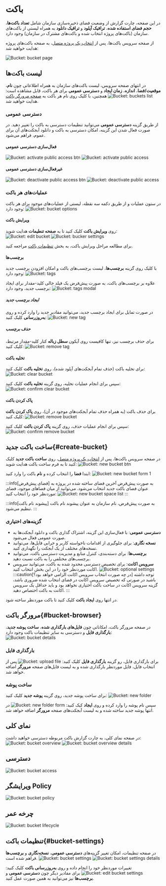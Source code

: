 # باکت

در این صفحه، چارت گزارش از وضعیت فضای ذخیره‌سازی سازمان شامل **تعداد باکت‌ها**، **حجم فضای استفاده شده**، **ترافیک آپلود** و **ترافیک دانلود** به همراه لیستی از باکت‌های سازمان (باکت‌های پروژه انتخاب شده و باکت‌های مشترک در سازمان) وجود دارد.

از صفحه سرویس باکت‌ها، پس از [انتخاب یک پروژه متصل](../bucket-settings#select-project)، به صفحه باکت‌های پروژه هدایت خواهید شد:

![Bucket: bucket page](bucket-page.png)

## لیست باکت‌ها

در انتهای صفحه سرویس، لیست باکت‌های سازمان به همراه اطلاعاتی چون **نام**، **موقعیت/فضا**، **اندازه**، **زمان ایجاد** و **دسترسی عمومی** برای هر باکت، قابل مشاهده است:
![Bucket: buckets list](buckets-list.png)
همچنین، با کلیک روی نام هر باکت به [صفحه مرورگر باکت](./#bucket-browser) هدایت خواهید شد.
### دسترسی عمومی

‌از طریق گزینه **دسترسی عمومی** می‌‌توانید تنطیمات دسترسی به باکت را تغییر دهید. در صورت فعال شدن این گزینه، امکان دسترسی به باکت و دانلود آبجکت‌های آن برای عموم، فراهم می‌شود.

#### فعال‌سازی دسترسی عمومی

![Bucket: activate public access btn](activate-bucket-public-access-btn.png)
![Bucket: activate public access](activate-bucket-public-access.png)

#### غیرفعال‌سازی دسترسی عمومی

![Bucket: deactivate public access btn](deactivate-bucket-public-access-btn.png)
![Bucket: deactivate public access](deactivate-bucket-public-access.png)

### عملیات‌های هر باکت

در ستون عملیات و از طریق دکمه سه نقطه، لیستی از عملیات‌های موجود برای هر باکت وجود دارد:
![Bucket: bucket options](bucket-options.png)

#### ویرایش باکت

روی **ویرایش باکت** کلیک کنید تا به **صفحه تنطیمات** هدایت شوید:
![Bucket: edit bucket](edit-bucket.png)
![Bucket: bucker settings](bucket-settings-details.png)

برای مطالعه مراحل ویرایش باکت، به بخش [تنظیمات باکت](./#bucket-settings) مراجعه کنید.

#### برچسب‌ها

با کلیک روی گزینه **برچسب‌ها**، لیست برچسب‌های باکت و امکان افزودن برچسب جدید وجود دارد:
![Bucket: tags](bucket-tags.png)

علاوه بر برچسب‌های باکت، به صورت پیش‌فرض یک فیلد خالی کلید-مقدار برای ایجاد برچسب جدید، وجود دارد:
![Bucket: tags modal](bucket-tag-modal.png)

##### ایجاد برچسب جدید

در صورت تمایل برای ایجاد برچسب جدید، می‌توانید مقادیر جدید را وارد کرده و روی **به‌روزرسانی** کلیک کنید:
![Bucket: new tag](add-new-tag.png)

##### حذف برچسب

برای حذف برچسب نیز، تنها کافیست روی آیکون **سطل زباله** کنار کلید-مقدار مرتبط، کلیک کنید:
![Bucket: remove tag](remove-tag.png)

#### تخلیه باکت

برای تخلیه باکت (حذف تمام آبجکت‌های آپلود شده)، روی **تخلیه باکت** کلیک کنید:
![Bucket: clear bucket](clear-bucket.png)

سپس برای انجام عملیات تخلیه، روی گزینه **تخلیه باکت** کلیک کنید:
![Bucket: confirm clear bucket](confirm-clear-bucket.png)

#### پاک کردن باکت

برای حذف باکت (به همراه حذف تمام آبجکت‌های موجود در آن)، روی **پاک کردن باکت** کلیک کنید:
![Bucket: remove bucket](remove-bucket.png)

سپس برای انجام عملیات حذف، روی گزینه **پاک کردن باکت** کلیک کنید:
![Bucket: confirm remove bucket](confirm-remove-bucket.png)

## ساخت باکت جدید{#create-bucket}

در صفحه سرویس باکت‌ها، پس از [انتخاب یک پروژه متصل](../bucket-settings#select-project)، روی **ساخت باکت جدید** کلیک کنید تا به فرم ساخت باکت هدایت شوید:
![Bucket: new bucket btn](new-bucket-btn.png)

ابتدا **فضا** را انتخاب کرده و **نام** باکت را وارد کنید:
![Bucket: new bucket form 1](new-bucket-form_1.png)

:::info[فضای پیش‌فرض]
به صورت پیش‌فرض آخرین فضای ساخته شده در پروژه به عنوان فضای باکت جدید انتخاب می‌شود. می‌توانید از میان فضاهای موجود، فضای موردنظر خود را انتخاب کنید:
![Bucket: new bucket space list](new-bucket-space-list.png)
:::

:::info[پیشوند نام باکت]
به صورت پیش‌فرض، نام سازمان به عنوان پیشوند نام باکت تنظیم می‌شود.
:::

### گزینه‌های اختیاری

- **دسترسی عمومی**:
  با فعال‌سازی این گزینه، اشتراک گذاری باکت و دانلود آبجکت‌ها به صورت عمومی فعال می‌شود.
- **نسخه نگاری**:
  برای جلوگیری از اقدامات ناخواسته کاربر و خرابی فایل‌ها، می‌توانید نسخه‌های مختلف از یک آبجکت را نگهداری کنید.
- **برچسب‌ها**:
  برای دسته‌بندی، کنترل منابع و مدیریت دسترسی باکت، می‌توانید برچسب‌های مختلفی را به باکت نسبت دهید.
- **سرویس اکانت**:
  برای تخصیص دسترسی محدود شده به باکت، می‌توانید سرویس اکانت موردنظر خود را در این بخش انتخاب کنید.
  ![Bucket: optional settings](optional-settings.png)
  :::caution[در چه صورت انتخاب سرویس اکانت الزامی خواهد بود؟]
  توجه داشته باشید در صورتی که تخصیص سرویس اکانت در فضای انتخاب شده ضروری باشد، گزینه سرویس اکانت در ساخت باکت اختیاری نخواهد بود و باید حداقل یک سرویس اکانت به باکت اختصاص دهید.
  :::

در انتها روی **ایجاد باکت** کلیک کنید تا باکت موردنظر ساخته شود.

## مرورگر باکت{#bucket-browser}

در صفحه مرورگر باکت، امکاناتی چون **فایل‌های بارگذاری شده**، **ساخت پوشه جدید**، **بارگذاری فایل** و دسترسی به سایر تنظیمات باکت وجود دارد:
![Bucket: bucket details](bucket-details.png)

### بارگذاری فایل

برای بارگذاری فایل، رو گزینه **بارگذاری فایل** کلیک کنید:
![Bucket: upload file](upload-file.png)
پس از انتخاب فایل، فایل موردنظر بارگذاری شده و به لیست فایل‌های صفحه **مرورگر** اضافه خواهد شد.

### ساخت پوشه

برای ساخت پوشه جدید، روی گزینه **پوشه جدید** کلیک کنید:
![Bucket: new folder](new-folder.png)

سپس نام پوشه را وارد کرده و روی **ایجاد** کیک کنید:
![Bucket: new folder form](new-folder-form.png)
در انتها پوشه جدید ساخته شده و به لیست آبجکت‌های صفحه **مرورگر** اضافه خواهد شد.

## نمای کلی

در صفحه نمای کلی، به چارت گزارش باکت مربوطه دسترسی خواهید داشت:
![Bucket: bucket overview](bucket-overview.png)
![Bucket: bucket overview details](bucket-overview-details.png)

## دسترسی

![Bucket: bucket access](bucket-access.png)

## ویرایشگر Policy

![Bucket: bucket policy](bucket-policy.png)

## چرخه عمر

![Bucket: bucket lifecycle](bucket-lifecycle.png)

## تنظیمات باکت{#bucket-settings}

در صفحه تنظیمات، امکان تغییر گزینه‌های **دسترسی عمومی**، **نسخه‌نگاری** و **برچسب‌ها** فراهم شده است.
![Bucket: bucket settings](bucket-settings.png)
![Bucket: bucket settings details](bucket-settings-details.png)

تغییرات موردنظر خود را انجام داده و روی **به‌روزرسانی باکت** کلیک کنید:
![Bucket: edit bucket settings](edit-bucket-settings.png)
برای مقادیر دیگر چون **دسترسی عمومی** و **برچسب‌ها** نیز می‌توانید به همین صورت عمل کنید.
